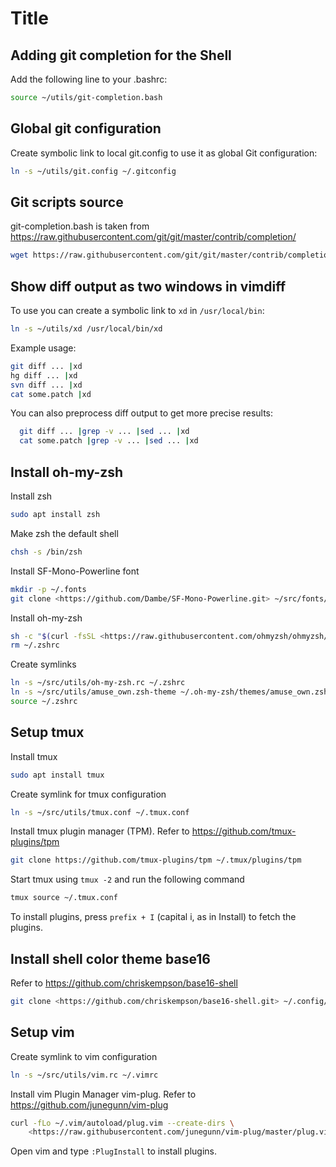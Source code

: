 # Title

## Adding git completion for the Shell

Add the following line to your .bashrc:

```bash
source ~/utils/git-completion.bash
```

## Global git configuration

Create symbolic link to local git.config to use it as global Git configuration:

```bash
ln -s ~/utils/git.config ~/.gitconfig
```

## Git scripts source

git-completion.bash is taken from
<https://raw.githubusercontent.com/git/git/master/contrib/completion/>

```bash
wget https://raw.githubusercontent.com/git/git/master/contrib/completion/git-completion.bash
```

## Show diff output as two windows in vimdiff

To use you can create a symbolic link to `xd` in `/usr/local/bin`:

```bash
ln -s ~/utils/xd /usr/local/bin/xd
```

Example usage:

```bash
git diff ... |xd
hg diff ... |xd
svn diff ... |xd
cat some.patch |xd
```

You can also preprocess diff output to get more precise results:

```bash
  git diff ... |grep -v ... |sed ... |xd
  cat some.patch |grep -v ... |sed ... |xd
```

## Install oh-my-zsh

Install zsh

```bash
sudo apt install zsh
```

Make zsh the default shell

```bash
chsh -s /bin/zsh
```

Install SF-Mono-Powerline font

```bash
mkdir -p ~/.fonts
git clone <https://github.com/Dambe/SF-Mono-Powerline.git> ~/src/fonts/SF-Mono-Powerline
```

Install oh-my-zsh

```bash
sh -c "$(curl -fsSL <https://raw.githubusercontent.com/ohmyzsh/ohmyzsh/master/tools/install.sh>)"
rm ~/.zshrc
```

Create symlinks

```bash
ln -s ~/src/utils/oh-my-zsh.rc ~/.zshrc
ln -s ~/src/utils/amuse_own.zsh-theme ~/.oh-my-zsh/themes/amuse_own.zsh-theme
source ~/.zshrc
```

## Setup tmux

Install tmux

```bash
sudo apt install tmux
```

Create symlink for tmux configuration

```bash
ln -s ~/src/utils/tmux.conf ~/.tmux.conf
```

Install tmux plugin manager (TPM). Refer to <https://github.com/tmux-plugins/tpm>

```bash
git clone https://github.com/tmux-plugins/tpm ~/.tmux/plugins/tpm
```

Start tmux using `tmux -2` and run the following command

```bash
tmux source ~/.tmux.conf
```

To install plugins, press `prefix + I` (capital i, as in Install) to fetch the plugins.

## Install shell color theme base16

Refer to <https://github.com/chriskempson/base16-shell>

```bash
git clone <https://github.com/chriskempson/base16-shell.git> ~/.config/base16-shell
```

## Setup vim

Create symlink to vim configuration

```bash
ln -s ~/src/utils/vim.rc ~/.vimrc
```

Install vim Plugin Manager vim-plug.
Refer to <https://github.com/junegunn/vim-plug>

```bash
curl -fLo ~/.vim/autoload/plug.vim --create-dirs \
    <https://raw.githubusercontent.com/junegunn/vim-plug/master/plug.vim>
```

Open vim and type `:PlugInstall` to install plugins.
